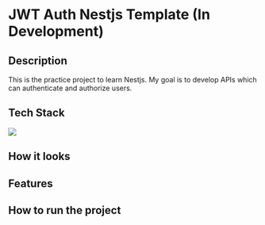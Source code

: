 # JWT Auth Nestjs Template (In Development)

## Description

This is the practice project to learn Nestjs. My goal is to develop APIs which can authenticate and authorize users. 

## Tech Stack

<img src="https://skillicons.dev/icons?i=js,ts,nestjs" />

## How it looks
## Features
## How to run the project
